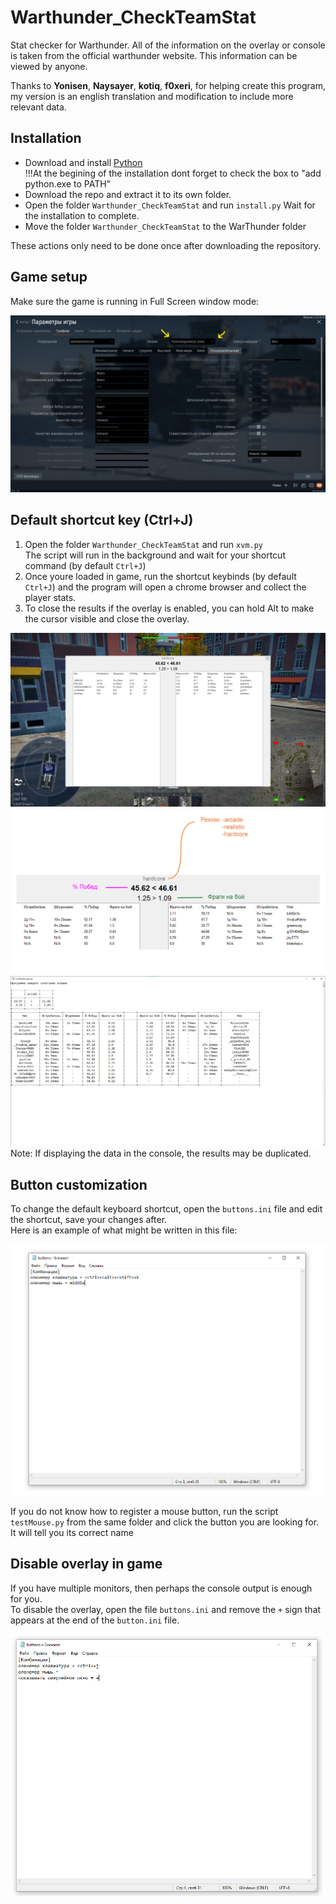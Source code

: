 # Warthunder_CheckTeamStat
Stat checker for Warthunder.
All of the information on the overlay or console is taken from the official warthunder website.
This information can be viewed by anyone.
 
Thanks to <b>Yonisen</b>, <b>Naysayer</b>, <b>kotiq</b>, <b>f0xeri</b>, for helping create this program, my version is an english translation and modification to include more relevant data.

## Installation

- Download and install <a href="https://www.python.org/ftp/python/3.10.6/python-3.10.6-amd64.exe">Python</a><br>
!!!At the begining of the installation dont forget to check the box to "add python.exe to PATH"<br>
- Download the repo and extract it to its own folder. <br>
- Open the folder `Warthunder_CheckTeamStat` and run `install.py` Wait for the installation to complete.<br>
- Move the folder `Warthunder_CheckTeamStat` to the WarThunder folder<br>

These actions only need to be done once after downloading the repository. 

## Game setup

Make sure the game is running in Full Screen window mode:

<img src="https://github.com/Penguax/Warthunder-TeamStatLookup/blob/main/data/screen1.png">

## Default shortcut key (Ctrl+J)

1. Open the folder `Warthunder_CheckTeamStat` and run `xvm.py`<br>
The script will run in the background and wait for your shortcut command (by default `Ctrl+J`)<br>
2. Once youre loaded in game, run the shortcut keybinds (by default `Ctrl+J`) and the program will open a chrome browser and collect the player stats. 
3. To close the results if the overlay is enabled, you can hold Alt to make the cursor visible and close the overlay. 
<img src="https://github.com/Penguax/Warthunder-TeamStatLookup/blob/main/data/screen2.png">
<img src="https://github.com/Penguax/Warthunder-TeamStatLookup/blob/main/data/screen3.png">
<img src="https://github.com//Penguax/Warthunder-TeamStatLookup/blob/main/data/screen5.png">
Note: If displaying the data in the console, the results may be duplicated.

## Button customization

To change the default keyboard shortcut, open the `buttons.ini` file and edit the shortcut, save your changes after.<br>
Here is an example of what might be written in this file:

<img src="https://github.com/Penguax/Warthunder-TeamStatLookup/blob/main/data/screen4.png">

If you do not know how to register a mouse button, run the script `testMouse.py` from the same folder and click the button you are looking for.
It will tell you its correct name

## Disable overlay in game

If you have multiple monitors, then perhaps the console output is enough for you.<br>
To disable the overlay, open the file `buttons.ini` and remove the `+` sign that appears at the end of the `button.ini` file.

<img src="https://github.com/Penguax/Warthunder-TeamStatLookup/blob/main/data/screen7.png">
